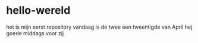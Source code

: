 # hello-wereld
het is mijn eerst repository
vandaag is de twee een tweentigde van April
hej goede middags voor zij
